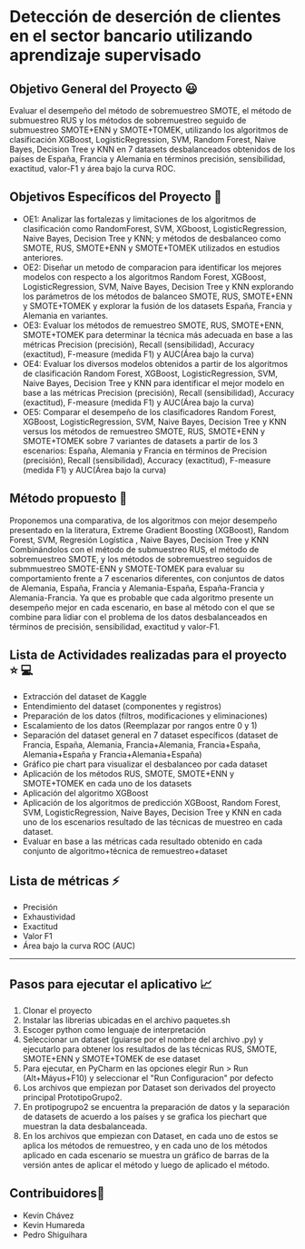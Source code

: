 # Detección de deserción de clientes en el sector bancario utilizando aprendizaje supervisado

## Objetivo General del Proyecto 😃
Evaluar el desempeño del método de sobremuestreo SMOTE, el método de submuestreo RUS y los métodos de sobremuestreo seguido de submuestreo SMOTE+ENN y SMOTE+TOMEK, utilizando los algoritmos de clasificación XGBoost, LogisticRegression, SVM, Random Forest, Naive Bayes, Decision Tree y KNN en 7 datasets desbalanceados obtenidos de los países de España, Francia y Alemania en términos precisión, sensibilidad, exactitud, valor-F1 y área bajo la curva ROC.

## Objetivos Específicos del Proyecto 🧐
- OE1: Analizar las fortalezas y limitaciones de los algoritmos de clasificación como RandomForest, SVM, XGboost, LogisticRegression, Naive Bayes, Decision Tree y KNN; y métodos de desbalanceo como SMOTE, RUS, SMOTE+ENN y SMOTE+TOMEK utilizados en estudios anteriores.
- OE2: Diseñar un metodo de comparacion para identificar los mejores modelos con respecto a los algoritmos Random Forest, XGBoost, LogisticRegression, SVM, Naive Bayes, Decision Tree y KNN explorando los parámetros de los métodos de balanceo SMOTE, RUS, SMOTE+ENN y SMOTE+TOMEK y explorar la fusión de los datasets España, Francia y Alemania en variantes.
- OE3: Evaluar los métodos de remuestreo SMOTE, RUS, SMOTE+ENN, SMOTE+TOMEK para determinar la técnica más adecuada en base a las métricas Precision (precisión), Recall (sensibilidad), Accuracy (exactitud), F-measure (medida F1) y AUC(Área bajo la curva)
- OE4: Evaluar los diversos modelos obtenidos a partir de los algoritmos de clasificación Random Forest, XGBoost, LogisticRegression, SVM, Naive Bayes, Decision Tree y KNN para identificar el mejor modelo en base a las métricas Precision (precisión), Recall (sensibilidad), Accuracy (exactitud), F-measure (medida F1) y AUC(Área bajo la curva)
- OE5: Comparar el desempeño de los clasificadores Random Forest, XGBoost, LogisticRegression, SVM, Naive Bayes, Decision Tree y KNN versus los métodos de remuestreo SMOTE, RUS, SMOTE+ENN y SMOTE+TOMEK  sobre 7 variantes de datasets a partir de los 3 escenarios: España, Alemania y Francia en términos de Precision (precisión), Recall (sensibilidad), Accuracy (exactitud), F-measure (medida F1) y AUC(Área bajo la curva)

## Método propuesto 💯
Proponemos una comparativa, de los algoritmos con mejor desempeño presentado en la literatura, Extreme Gradient Boosting (XGBoost), Random Forest, SVM, Regresión Logística , Naive Bayes, Decision Tree y KNN Combinándolos con el método de submuestreo RUS, el método de sobremuestreo SMOTE, y los métodos de sobremuestreo seguidos de submmuestreo SMOTE-ENN y SMOTE-TOMEK para evaluar su comportamiento frente a 7 escenarios diferentes, con conjuntos de datos de Alemania, España, Francia y Alemania-España, España-Francia y Alemania-Francia. Ya que es probable que cada algoritmo presente un desempeño mejor en cada escenario, en base al método con el que se combine para lidiar con el problema de los datos desbalanceados en términos de precisión, sensibilidad, exactitud y valor-F1.

## Lista de Actividades realizadas para el proyecto ⭐ 💻
- Extracción del dataset de Kaggle
- Entendimiento del dataset (componentes y registros)
- Preparación de los datos (filtros, modificaciones y eliminaciones)
- Escalamiento de los datos (Reemplazar por rangos entre 0 y 1)
- Separación del dataset general en 7 dataset específicos (dataset de Francia, España, Alemania, Francia+Alemania, Francia+España, Alemania+España y Francia+Alemania+España)
- Gráfico pie chart para visualizar el desbalanceo por cada dataset
- Aplicación de los métodos RUS, SMOTE, SMOTE+ENN y SMOTE+TOMEK en cada uno de los datasets
- Aplicación del algoritmo XGBoost
- Aplicación de los algoritmos de predicción XGBoost, Random Forest, SVM, LogisticRegression, Naive Bayes, Decision Tree y KNN en cada uno de los escenarios resultado de las técnicas de muestreo en cada dataset.
- Evaluar en base a las métricas cada resultado obtenido en cada conjunto de algoritmo+técnica de remuestreo+dataset

## Lista de métricas ⚡
- Precisión
- Exhaustividad
- Exactitud
- Valor F1
- Área bajo la curva ROC (AUC)

---
## Pasos para ejecutar el aplicativo 📈
1. Clonar el proyecto 
2. Instalar las librerias ubicadas en el archivo paquetes.sh
3. Escoger python como lenguaje de interpretación
4. Seleccionar un dataset (guiarse por el nombre del archivo .py) y ejecutarlo para obtener los resultados de las técnicas RUS, SMOTE, SMOTE+ENN y SMOTE+TOMEK de ese dataset
5. Para ejecutar, en PyCharm en las opciones elegir Run > Run (Alt+Máyus+F10) y seleccionar el "Run Configuracion" por defecto  
6. Los archivos que empiezan por Dataset son derivados del proyecto principal PrototipoGrupo2.
7. En protipogrupo2 se encuentra la preparación de datos y la separación de datasets de acuerdo a los países y se grafica los piechart que muestran la data desbalanceada.
8. En los archivos que empiezan con Dataset, en cada uno de estos se aplica los métodos de remuestreo, y en cada uno de los métodos aplicado en cada escenario se muestra un gráfico de barras de la versión antes de aplicar el método y luego de aplicado el método.

## Contribuidores🤝
- Kevin Chávez
- Kevin Humareda
- Pedro Shiguihara
